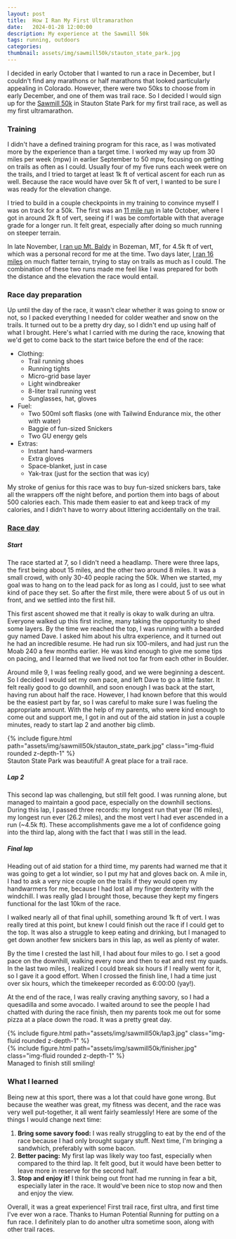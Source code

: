 ```yaml
---
layout: post
title:  How I Ran My First Ultramarathon
date:   2024-01-28 12:00:00
description: My experience at the Sawmill 50k
tags: running, outdoors
categories: 
thumbnail: assets/img/sawmill50k/stauton_state_park.jpg
---
```


I decided in early October that I wanted to run a race in December, but I couldn't find any marathons or half marathons that looked particularly appealing in Colorado. However, there were two 50ks to choose from in early December, and one of them was trail race. So I decided I would sign up for the [Sawmill 50k](https://humanpotentialrunning.com/sawmill/) in Stauton State Park for my first trail race, as well as my first ultramarathon.

### Training

I didn't have a defined training program for this race, as I was motivated more by the experience than a target time. I worked my way up from 30 miles per week (mpw) in earlier September to 50 mpw, focusing on getting on trails as often as I could. Usually four of my five runs each week were on the trails, and I tried to target at least 1k ft of vertical ascent for each run as well. Because the race would have over 5k ft of vert, I wanted to be sure I was ready for the elevation change.

I tried to build in a couple checkpoints in my training to convince myself I was on track for a 50k. The first was an [11 mile run](https://strava.app.link/S0YViojUJGb) in late October, where I got in around 2k ft of vert, seeing if I was be comfortable with that average grade for a longer run. It felt great, especially after doing so much running on steeper terrain.

In late November, [I ran up Mt. Baldy](https://strava.app.link/9x34W8bUJGb) in Bozeman, MT, for 4.5k ft of vert, which was a personal record for me at the time. Two days later, [I ran 16 miles](https://strava.app.link/7gxjdxfUJGb) on much flatter terrain, trying to stay on trails as much as I could. The combination of these two runs made me feel like I was prepared for both the distance and the elevation the race would entail.

### Race day preparation

Up until the day of the race, it wasn't clear whether it was going to snow or not, so I packed everything I needed for colder weather and snow on the trails. It turned out to be a pretty dry day, so I didn't end up using half of what I brought. Here's what I carried with me during the race, knowing that we'd get to come back to the start twice before the end of the race:

- Clothing:
    - Trail running shoes
    - Running tights
    - Micro-grid base layer
    - Light windbreaker
    - 8-liter trail running vest
    - Sunglasses, hat, gloves
- Fuel:
    - Two 500ml soft flasks (one with Tailwind Endurance mix, the other with water)
    - Baggie of fun-sized Snickers
    - Two GU energy gels
- Extras:
    - Instant hand-warmers
    - Extra gloves
    - Space-blanket, just in case
    - Yak-trax (just for the section that was icy)

My stroke of genius for this race was to buy fun-sized snickers bars, take all the wrappers off the night before, and portion them into bags of about 500 calories each. This made them easier to eat and keep track of my calories, and I didn't have to worry about littering accidentally on the trail.

### [Race day](https://strava.app.link/MS45ewoUJGb)

##### Start
The race started at 7, so I didn't need a headlamp. There were three laps, the first being about 15 miles, and the other two around 8 miles. It was a small crowd, with only 30-40 people racing the 50k. When we started, my goal was to hang on to the lead pack for as long as I could, just to see what kind of pace they set. So after the first mile, there were about 5 of us out in front, and we settled into the first hill.

This first ascent showed me that it really is okay to walk during an ultra. Everyone walked up this first incline, many taking the opportunity to shed some layers. By the time we reached the top, I was running with a bearded guy named Dave. I asked him about his ultra experience, and it turned out he had an incredible resume. He had run six 100-milers, and had just run the Moab 240 a few months earlier. He was kind enough to give me some tips on pacing, and I learned that we lived not too far from each other in Boulder.

Around mile 9, I was feeling really good, and we were beginning a descent. So I decided I would set my own pace, and left Dave to go a little faster. It felt really good to go downhill, and soon enough I was back at the start, having run about half the race. However, I had known before that this would be the easiest part by far, so I was careful to make sure I was fueling the appropriate amount. With the help of my parents, who were kind enough to come out and support me, I got in and out of the aid station in just a couple minutes, ready to start lap 2 and another big climb.

<div class="row mt-3">
    <div class="col-sm mt-3 mt-md-0">
        {% include figure.html path="assets/img/sawmill50k/stauton_state_park.jpg" class="img-fluid rounded z-depth-1" %}
    </div>
</div>
<div class="caption">
    Stauton State Park was beautiful! A great place for a trail race.
</div>

##### Lap 2

This second lap was challenging, but still felt good. I was running alone, but managed to maintain a good pace, especially on the downhill sections. During this lap, I passed three records: my longest run that year (16 miles), my longest run ever (26.2 miles), and the most vert I had ever ascended in a run (~4.5k ft). These accomplishments gave me a lot of confidence going into the third lap, along with the fact that I was still in the lead.

##### Final lap

Heading out of aid station for a third time, my parents had warned me that it was going to get a lot windier, so I put my hat and gloves back on. A mile in, I had to ask a very nice couple on the trails if they would open my handwarmers for me, because I had lost all my finger dexterity with the windchill. I was really glad I brought those, because they kept my fingers functional for the last 10km of the race.

I walked nearly all of that final uphill, something around 1k ft of vert. I was really tired at this point, but knew I could finish out the race if I could get to the top. It was also a struggle to keep eating and drinking, but I managed to get down another few snickers bars in this lap, as well as plenty of water.

By the time I crested the last hill, I had about four miles to go. I set a good pace on the downhill, walking every now and then to eat and rest my quads. In the last two miles, I realized I could break six hours if I really went for it, so I gave it a good effort. When I crossed the finish line, I had a time just over six hours, which the timekeeper recorded as 6:00:00 (yay!).

At the end of the race, I was really craving anything savory, so I had a quesadilla and some avocado. I waited around to see the people I had chatted with during the race finish, then my parents took me out for some pizza at a place down the road. It was a pretty great day.


<div class="row mt-3">
    <div class="col-sm mt-3 mt-md-0">
        {% include figure.html path="assets/img/sawmill50k/lap3.jpg" class="img-fluid rounded z-depth-1" %}
    </div>
<div class="col-sm mt-3 mt-md-0">
        {% include figure.html path="assets/img/sawmill50k/finisher.jpg" class="img-fluid rounded z-depth-1" %}
    </div>
</div>
<div class="caption">
    Managed to finish still smiling!
</div>


### What I learned

Being new at this sport, there was a lot that could have gone wrong. But because the weather was great, my fitness was decent, and the race was very well put-together, it all went fairly seamlessly! Here are some of the things I would change next time:

1. **Bring some savory food:** I was really struggling to eat by the end of the race because I had only brought sugary stuff. Next time, I'm bringing a sandwhich, preferably with some bacon.
2. **Better pacing:** My first lap was likely way too fast, especially when compared to the third lap. It felt good, but it would have been better to leave more in reserve for the second half.
3. **Stop and enjoy it!** I think being out front had me running in fear a bit, especially later in the race. It would've been nice to stop now and then and enjoy the view.

Overall, it was a great experience! First trail race, first ultra, and first time I've ever won a race. Thanks to Human Potential Running for putting on a fun race. I definitely plan to do another ultra sometime soon, along with other trail races.
